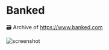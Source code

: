 # Banked

🗃️ Archive of https://www.banked.com

![screenshot](https://github.com/user-attachments/assets/ea72ed8f-aae1-4fe6-b19d-fb3662e80f66)
